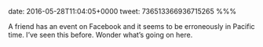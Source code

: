 date: 2016-05-28T11:04:05+0000
tweet: 736513366936715265
%%%

A friend has an event on Facebook and it seems to be erroneously in Pacific time. I’ve seen this before. Wonder what’s going on here.
